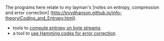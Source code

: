 The programs here relate to my layman's 
[notes on entropy, compression and error correction]
(http://troydhanson.github.io/info-theory/Coding_and_Entropy.html).

* tools to [compute entropy on byte streams](/entropy).
* a tool to [use Hamming codes for error correction](/hamming).
